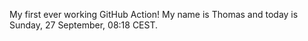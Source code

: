 My first ever working GitHub Action!
My name is Thomas and today is Sunday, 27 September, 08:18 CEST. 
